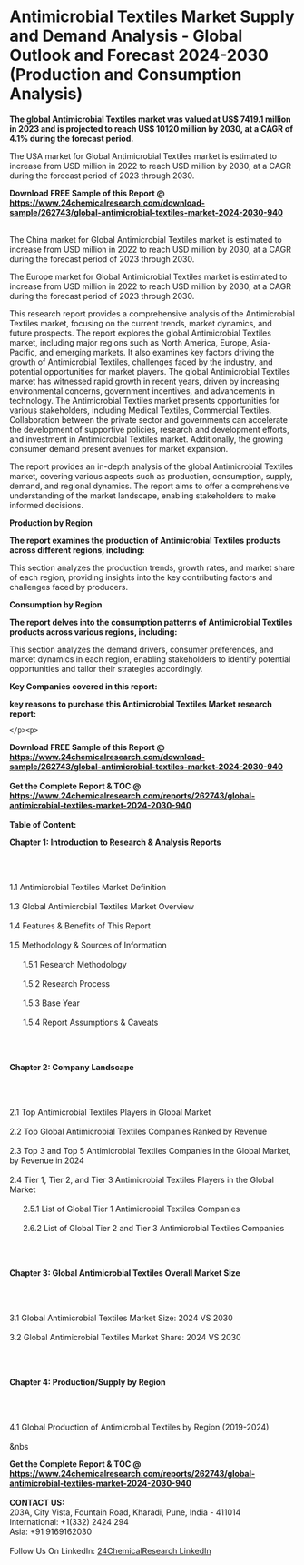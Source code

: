 <h1>Antimicrobial Textiles Market Supply and Demand Analysis - Global Outlook and Forecast 2024-2030 (Production and Consumption Analysis)</h1><p><strong>The global Antimicrobial Textiles market was valued at US$ 7419.1 million in 2023 and is projected to reach US$ 10120 million by 2030, at a CAGR of 4.1% during the forecast period.</strong></p><p>
</p><p>The USA market for Global Antimicrobial Textiles market is estimated to increase from USD million in 2022 to reach USD million by 2030, at a CAGR during the forecast period of 2023 through 2030.</p><div><b>Download FREE Sample of this Report @ 
            <a href="https://www.24chemicalresearch.com/download-sample/262743/global-antimicrobial-textiles-market-2024-2030-940">
            https://www.24chemicalresearch.com/download-sample/262743/global-antimicrobial-textiles-market-2024-2030-940</a></b></div><br><p>
</p><p>The China market for Global Antimicrobial Textiles market is estimated to increase from USD million in 2022 to reach USD million by 2030, at a CAGR during the forecast period of 2023 through 2030.</p><p>
</p><p>The Europe market for Global Antimicrobial Textiles market is estimated to increase from USD million in 2022 to reach USD million by 2030, at a CAGR during the forecast period of 2023 through 2030.</p><p>
</p><p>This research report provides a comprehensive analysis of the Antimicrobial Textiles market, focusing on the current trends, market dynamics, and future prospects. The report explores the global Antimicrobial Textiles market, including major regions such as North America, Europe, Asia-Pacific, and emerging markets. It also examines key factors driving the growth of Antimicrobial Textiles, challenges faced by the industry, and potential opportunities for market players. The global Antimicrobial Textiles market has witnessed rapid growth in recent years, driven by increasing environmental concerns, government incentives, and advancements in technology. The Antimicrobial Textiles market presents opportunities for various stakeholders, including Medical Textiles, Commercial Textiles. Collaboration between the private sector and governments can accelerate the development of supportive policies, research and development efforts, and investment in Antimicrobial Textiles market. Additionally, the growing consumer demand present avenues for market expansion.</p><p>
</p><p>The report provides an in-depth analysis of the global Antimicrobial Textiles market, covering various aspects such as production, consumption, supply, demand, and regional dynamics. The report aims to offer a comprehensive understanding of the market landscape, enabling stakeholders to make informed decisions.</p><p>
</p><p><strong>Production by Region</strong></p><p>
</p><p><strong>The report examines the production of Antimicrobial Textiles products across different regions, including:</strong></p><p>
</p><p>
</p><p>This section analyzes the production trends, growth rates, and market share of each region, providing insights into the key contributing factors and challenges faced by producers.</p><p>
</p><p><strong>Consumption by Region</strong></p><p>
</p><p><strong>The report delves into the consumption patterns of Antimicrobial Textiles products across various regions, including:</strong></p><p>
</p><p>
</p><p>This section analyzes the demand drivers, consumer preferences, and market dynamics in each region, enabling stakeholders to identify potential opportunities and tailor their strategies accordingly.</p><p>
<strong>Key Companies covered in this report:</strong></p><p>
</p><p>
</p><p><strong>key reasons to purchase this Antimicrobial Textiles Market research report:</strong></p><p>

	</p><p>

</p><div><b>Download FREE Sample of this Report @ 
            <a href="https://www.24chemicalresearch.com/download-sample/262743/global-antimicrobial-textiles-market-2024-2030-940">
            https://www.24chemicalresearch.com/download-sample/262743/global-antimicrobial-textiles-market-2024-2030-940</a></b></div><br><div><b>Get the Complete Report & TOC @ 
            <a href="https://www.24chemicalresearch.com/reports/262743/global-antimicrobial-textiles-market-2024-2030-940">
            https://www.24chemicalresearch.com/reports/262743/global-antimicrobial-textiles-market-2024-2030-940</a></b></div><br>
            <b>Table of Content:</b><p><p><strong>Chapter 1: Introduction to Research &amp; Analysis Reports</strong></p><br />
<br />
<p>1.1 Antimicrobial Textiles Market Definition<br /><br />
1.3 Global Antimicrobial Textiles Market Overview<br /><br />
1.4 Features &amp; Benefits of This Report<br /><br />
1.5 Methodology &amp; Sources of Information<br /><br />
&nbsp;&nbsp;&nbsp;&nbsp;&nbsp; 1.5.1 Research Methodology<br /><br />
&nbsp;&nbsp;&nbsp;&nbsp;&nbsp; 1.5.2 Research Process<br /><br />
&nbsp;&nbsp;&nbsp;&nbsp;&nbsp; 1.5.3 Base Year<br /><br />
&nbsp;&nbsp;&nbsp;&nbsp;&nbsp; 1.5.4 Report Assumptions &amp; Caveats</p><br />
<br />
<p><strong>Chapter 2: Company Landscape</strong></p><br />
<br />
<p>2.1 Top Antimicrobial Textiles Players in Global Market<br /><br />
2.2 Top Global Antimicrobial Textiles Companies Ranked by Revenue<br /><br />
2.3 Top 3 and Top 5 Antimicrobial Textiles Companies in the Global Market, by Revenue in 2024<br /><br />
2.4 Tier 1, Tier 2, and Tier 3 Antimicrobial Textiles Players in the Global Market<br /><br />
&nbsp;&nbsp;&nbsp;&nbsp;&nbsp; 2.5.1 List of Global Tier 1 Antimicrobial Textiles Companies<br /><br />
&nbsp;&nbsp;&nbsp;&nbsp;&nbsp; 2.6.2 List of Global Tier 2 and Tier 3 Antimicrobial Textiles Companies</p><br />
<br />
<p><strong>Chapter 3: Global Antimicrobial Textiles Overall Market Size</strong></p><br />
<br />
<p>3.1 Global Antimicrobial Textiles Market Size: 2024 VS 2030<br /><br />
3.2 Global Antimicrobial Textiles Market Share: 2024 VS 2030</p><br />
<br />
<p><strong>Chapter 4: Production/Supply by Region</strong></p><br />
<br />
<p>4.1 Global Production of Antimicrobial Textiles by Region (2019-2024)<br /><br />
&nbs</p><div><b>Get the Complete Report & TOC @ 
            <a href="https://www.24chemicalresearch.com/reports/262743/global-antimicrobial-textiles-market-2024-2030-940">
            https://www.24chemicalresearch.com/reports/262743/global-antimicrobial-textiles-market-2024-2030-940</a></b></div><br><b>CONTACT US:</b><br>
            203A, City Vista, Fountain Road, Kharadi, Pune, India - 411014<br>
            International: +1(332) 2424 294<br>
            Asia: +91 9169162030 <br><br>
            Follow Us On LinkedIn: <a href="https://www.linkedin.com/company/24chemicalresearch/">24ChemicalResearch LinkedIn</a>